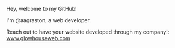 Hey, welcome to my GitHub!

I'm @aagraston, a web developer.

Reach out to have your website developed through my company!: www.glowhouseweb.com

<!---
aagraston/aagraston is a ✨ special ✨ repository because its `README.md` (this file) appears on your GitHub profile.
You can click the Preview link to take a look at your changes.
--->

